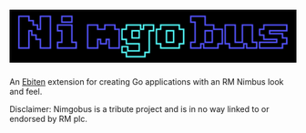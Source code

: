 # ![nimgobus](nimgobus.png)

An [Ebiten](https://ebiten.org/) extension for creating Go applications with an RM Nimbus look and feel.

Disclaimer: Nimgobus is a tribute project and is in no way linked to or endorsed by RM plc.